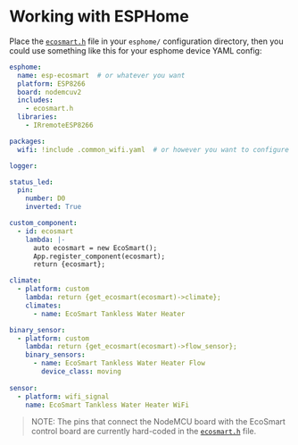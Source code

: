 # Working with ESPHome

Place the [`ecosmart.h`](ecosmart.h) file in your `esphome/` configuration directory, then you could use something like this for your esphome device YAML config:

```yaml
esphome:
  name: esp-ecosmart  # or whatever you want
  platform: ESP8266
  board: nodemcuv2
  includes:
    - ecosmart.h
  libraries:
    - IRremoteESP8266

packages:
  wifi: !include .common_wifi.yaml  # or however you want to configure wifi

logger:

status_led:
  pin:
    number: D0
    inverted: True

custom_component:
  - id: ecosmart
    lambda: |-
      auto ecosmart = new EcoSmart();
      App.register_component(ecosmart);
      return {ecosmart};

climate:
  - platform: custom
    lambda: return {get_ecosmart(ecosmart)->climate};
    climates:
      - name: EcoSmart Tankless Water Heater

binary_sensor:
  - platform: custom
    lambda: return {get_ecosmart(ecosmart)->flow_sensor};
    binary_sensors:
      - name: EcoSmart Tankless Water Heater Flow
        device_class: moving
        
sensor:
  - platform: wifi_signal
    name: EcoSmart Tankless Water Heater WiFi
```

> NOTE: The pins that connect the NodeMCU board with the EcoSmart control board are currently hard-coded in the [`ecosmart.h`](ecosmart.h) file.
